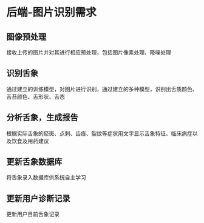 # 后端-图片识别需求
## 图像预处理
接收上传的图片并对其进行相应预处理，包括图片像素处理、降噪处理
## 识别舌象
通过建立的训练模型，对图片进行识别，通过建立的多种模型，识别出舌质颜色、舌苔颜色、舌形状、舌态
## 分析舌象，生成报告
根据实际舌象的瘀斑、点刺、齿痕、裂纹等症状用文字显示舌象特征、临床病症以及饮食及用药建议
## 更新舌象数据库
将舌象录入数据库供系统自主学习
## 更新用户诊断记录
更新用户目前舌象记录